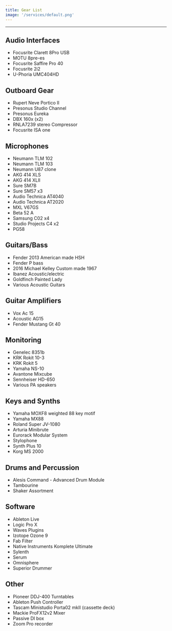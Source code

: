 ```yaml
---
title: Gear List
image: '/services/default.png'
---
```


- - -

## Audio Interfaces
- Focusrite Clarett 8Pro USB
- MOTU 8pre-es
- Focusrite Saffire Pro 40
- Focusrite 2i2
- U-Phoria UMC404HD

## Outboard Gear
- Rupert Neve Portico II
- Presonus Studio Channel
- Presonus Eureka 
- DBX 160x (x2)
- RNLA7239 stereo Compressor
- Focusrite ISA one 

## Microphones
- Neumann TLM 102
- Neumann TLM 103
- Neumann U87 clone
- AKG 414 XLS
- AKG 414 XLII
- Sure SM7B
- Sure SM57 x3
- Audio Technica  AT4040
- Audio Technica  AT2020
- MXL V67GS
- Beta 52 A
- Samsung C02 x4
- Studio Projects C4 x2
- PG58 

## Guitars/Bass
- Fender 2013 American made HSH 
- Fender P bass 
- 2016 Michael Kelley Custom made 1967 
- Ibanez Acoustic/electric
- Goldfinch Painted Lady
- Various Acoustic Guitars

## Guitar Amplifiers
- Vox Ac 15
- Acoustic AG15
- Fender Mustang Gt 40 

## Monitoring
- Genelec 8351b
- KRK Rokit 10-3
- KRK Rokit 5
- Yamaha NS-10
- Avantone Mixcube
- Sennheiser HD-650
- Various PA speakers 

## Keys and Synths
- Yamaha MOXF8 weighted 88 key motif
- Yamaha MX88
- Roland Super JV-1080
- Arturia Minibrute
- Eurorack Modular System 
- Stylophone
- Synth Plus 10
- Korg MS 2000

## Drums and Percussion
- Alesis Command - Advanced Drum Module
- Tambourine 
- Shaker Assortment

## Software
- Ableton Live
- Logic Pro X
- Waves Plugins
- Izotope Ozone 9
- Fab Filter
- Native Instruments Komplete Ultimate
- Sylenth
- Serum
- Omnisphere
- Superior Drummer

## Other
- Pioneer DDJ-400 Turntables
- Ableton Push Controller
- Tascam Ministudio Porta02 mkII (cassette deck)
- Mackie ProFX12v2 Mixer
- Passive DI box
- Zoom Pro recorder



